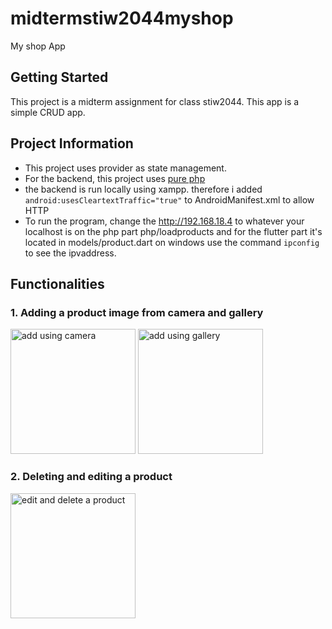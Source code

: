 # midtermstiw2044myshop

My shop App

## Getting Started

This project is a midterm assignment for class stiw2044. This app is a simple CRUD app.

## Project Information

- This project uses provider as state management.
- For the backend, this project uses [pure php](https://github.com/ilham-mmr/midtermstiw2044myshop/tree/main/myshop_php)
- the backend is run locally using xampp. therefore i added `android:usesCleartextTraffic="true"` to AndroidManifest.xml to allow HTTP
- To run the program, change the http://192.168.18.4 to whatever your localhost is on the php part php/loadproducts and for the flutter part it's located in models/product.dart on windows use the command `ipconfig` to see the ipvaddress.

## Functionalities

### 1. Adding a product image from camera and gallery

<div style="display:inline; ">
<img src="https://user-images.githubusercontent.com/54584081/119246999-6484e000-bbb0-11eb-9bf7-731f3699d6f1.gif" alt="add using camera" width="200"/>
<img src="https://user-images.githubusercontent.com/54584081/119247114-55eaf880-bbb1-11eb-8342-c0cb802ec32c.gif" alt="add using gallery" width="200"/>
</div>

### 2. Deleting and editing a product

<img src="https://user-images.githubusercontent.com/54584081/119247221-03f6a280-bbb2-11eb-932a-9a95a30da7bc.gif" alt="edit and delete a product" width="200"/>

